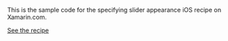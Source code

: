 This is the sample code for the specifying slider appearance iOS recipe on Xamarin.com.

[See the recipe](http://developer.xamarin.com/recipes/ios/standard_controls/text_field/set-uitextfield-focus)
